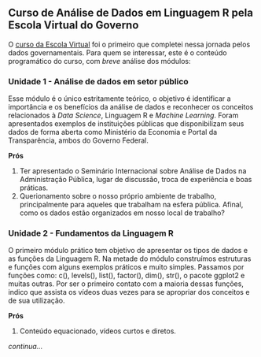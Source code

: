 ## **Curso de Análise de Dados em Linguagem R pela Escola Virtual do Governo**

O [curso da Escola Virtual](https://mooc38.escolavirtual.gov.br/course/view.php?id=819) foi o primeiro que completei nessa jornada pelos dados governamentais. Para quem se interessar, este é o conteúdo programático do curso, com _breve_ análise dos módulos:

### **Unidade 1 - Análise de dados em setor público**

Esse módulo é o único estritamente teórico, o objetivo é identificar a importância e os benefícios da análise de dados e reconhecer os conceitos relacionados à _Data Science_, Linguagem R e _Machine Learning_. Foram apresentados exemplos de instituições públicas que disponibilizam seus dados de forma aberta como Ministério da Economia e Portal da Transparência, ambos do Governo Federal. 

**Prós**
1. Ter apresentado o Seminário Internacional sobre Análise de Dados na Administração Pública, lugar de discussão, troca de experiência e boas práticas.  
2. Querionamento sobre o nosso próprio ambiente de trabalho, principalmente para aqueles que trabalham na esfera pública. Afinal, como os dados estão organizados em nosso local de trabalho? 

### **Unidade 2 - Fundamentos da Linguagem R**

O primeiro módulo prático tem objetivo de apresentar os tipos de dados e as funções da Linguagem R. Na metade do módulo construímos estruturas e funções com alguns exemplos práticos e muito simples.  Passamos por funções como: c(), levels(), list(), factor(), dim(), str(), o pacote ggplot2 e muitas outras. Por ser o primeiro contato com a maioria dessas funções, indico que assista os vídeos duas vezes para se apropriar dos conceitos e de sua utilização.

**Prós**
1. Conteúdo equacionado, vídeos curtos e diretos.



_continua..._

